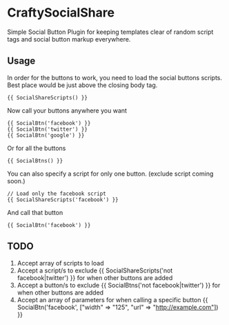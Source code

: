 CraftySocialShare
================

Simple Social Button Plugin for keeping templates clear of random script tags and social button markup everywhere.


## Usage

In order for the buttons to work, you need to load the social buttons scripts. Best place would be just above the closing body tag.

    {{ SocialShareScripts() }}
    
Now call your buttons anywhere you want

    {{ SocialBtn('facebook') }}
    {{ SocialBtn('twitter') }}
    {{ SocialBtn('google') }}
    
Or for all the buttons

    {{ SocialBtns() }}
    
    
You can also specify a script for only one button. (exclude script coming soon.)

    // Load only the facebook script 
    {{ SocialShareScripts('facebook') }}
    
And call that button

    {{ SocialBtn('facebook') }}


## TODO
1. Accept array of scripts to load
2. Accept a script/s to exclude {{ SocialShareScripts('not facebook|twitter') }} for when other buttons are added
3. Accept a button/s to exclude {{ SocialBtns('not facebook|twitter') }} for when other buttons are added
4. Accept an array of parameters for when calling a specific button {{ SocialBtn('facebook', ["width" => "125", "url" => "http://example.com"]) }}
